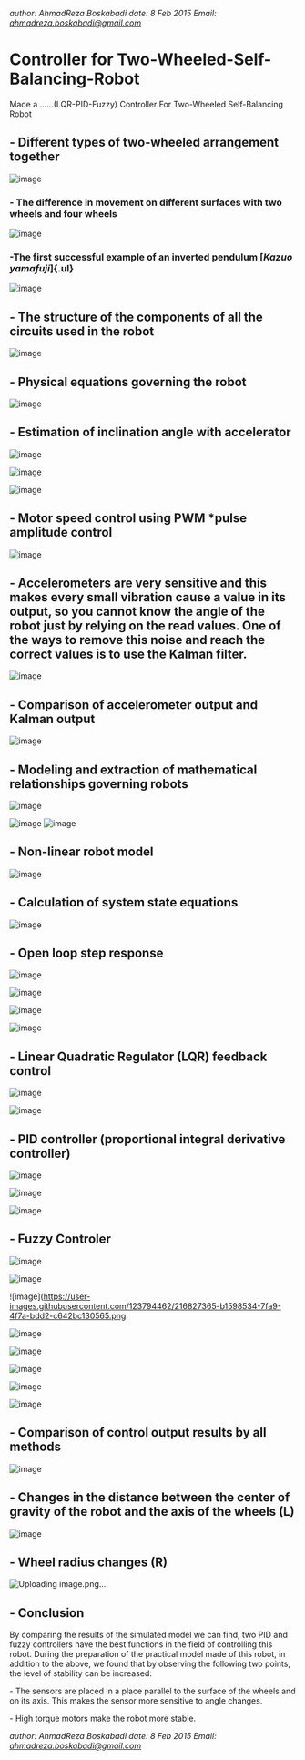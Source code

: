 *author: AhmadReza Boskabadi* *date: 8 Feb 2015* *Email: [ahmadreza.boskabadi\@gmail.com](mailto:ahmadreza.boskabadi@gmail.com)*

# Controller for Two-Wheeled-Self-Balancing-Robot

Made a ......(LQR-PID-Fuzzy) Controller For Two-Wheeled Self-Balancing Robot

## - Different types of two-wheeled arrangement together

![image](https://user-images.githubusercontent.com/123794462/216826918-5d643155-89e8-4ad2-b239-bae303164e88.png)

### - The difference in movement on different surfaces with two wheels and four wheels

![image](https://user-images.githubusercontent.com/123794462/216826978-dacccbb3-76dd-4391-8b9f-159bd264e746.png)

### -The first successful example of an inverted pendulum [*Kazuo yamafuji*]{.ul}

![image](https://user-images.githubusercontent.com/123794462/216826952-3b9fda6f-896f-408d-bd69-b6a3fa022542.png)

## - The structure of the components of all the circuits used in the robot

![image](https://user-images.githubusercontent.com/123794462/216827006-0650cc33-8689-49d8-80b5-c981f2becfd2.png)

## - Physical equations governing the robot

![image](https://user-images.githubusercontent.com/123794462/216827021-84d61a8c-bd8a-441b-a805-1b51116f8345.png)

## - Estimation of inclination angle with accelerator

![image](https://user-images.githubusercontent.com/123794462/216827033-266583df-f861-4cfd-8a50-9588032c74ae.png)

![image](https://user-images.githubusercontent.com/123794462/216827050-72735895-b7a7-4f69-96d3-77367feabc6f.png)

![image](https://user-images.githubusercontent.com/123794462/216827057-0997b1af-8986-425d-a41a-7c8b6398fc05.png)

## -   Motor speed control using PWM *pulse amplitude control

![image](https://user-images.githubusercontent.com/123794462/216827113-57f14171-0289-4e29-9eea-7ca952039769.png)

## - Accelerometers are very sensitive and this makes every small vibration cause a value in its output, so you cannot know the angle of the robot just by relying on the read values. One of the ways to remove this noise and reach the correct values is to use the Kalman filter.

![image](https://user-images.githubusercontent.com/123794462/216827124-0b4ec9f5-1dd2-4089-9824-fa35bb3accc8.png)

## - Comparison of accelerometer output and Kalman output

![image](https://user-images.githubusercontent.com/123794462/216827136-889f3a89-12ec-468f-a8fe-f11acb0304ff.png)

## - Modeling and extraction of mathematical relationships governing robots

![image](https://user-images.githubusercontent.com/123794462/216827155-067093a0-a09c-429f-9d63-6c746d557c63.png)

![image](https://user-images.githubusercontent.com/123794462/216827176-171928cf-3cb9-49dc-82e4-2103bcbb1bf6.png)
![image](https://user-images.githubusercontent.com/123794462/216827194-536d9a8d-512c-47ce-9377-3529e165d1c1.png)

## - Non-linear robot model

![image](https://user-images.githubusercontent.com/123794462/216827201-15048d34-3b9c-4d28-b61a-3b30cdc1612b.png)

## - Calculation of system state equations

![image](https://user-images.githubusercontent.com/123794462/216827223-d298e85e-d53a-420e-b1fb-5a74f48c17ee.png)

## - Open loop step response

![image](https://user-images.githubusercontent.com/123794462/216827236-42e5d0e9-b64b-481b-b708-b679fb929fcd.png)

![image](https://user-images.githubusercontent.com/123794462/216827252-176af700-8451-4261-a41a-8fcd469c630a.png)

![image](https://user-images.githubusercontent.com/123794462/216827266-88763cd4-a2f7-48c3-9821-43f53ab03ac6.png)

![image](https://user-images.githubusercontent.com/123794462/216827272-c792af4d-35d4-44f9-9226-930a6165c157.png)


## - Linear Quadratic Regulator (LQR) feedback control

![image](https://user-images.githubusercontent.com/123794462/216827291-2c7b73d9-63e2-4b05-a671-1b774eb6bf5c.png)

![image](https://user-images.githubusercontent.com/123794462/216827300-46502402-d4f8-4046-add2-e2836eb5270f.png)

## - PID controller (proportional integral derivative controller)

![image](https://user-images.githubusercontent.com/123794462/216827313-627ba293-061c-492b-9eb4-91f1cc98e89f.png)

![image](https://user-images.githubusercontent.com/123794462/216827320-82e5b690-a7e3-46a1-bd23-c8d165cbfd71.png)

![image](https://user-images.githubusercontent.com/123794462/216827334-34421134-e778-4bab-9605-bfc14d2894f8.png)

## - Fuzzy Controler

![image](https://user-images.githubusercontent.com/123794462/216827343-c021130d-0a8a-47e4-85f5-ab461c12e548.png)

![image](https://user-images.githubusercontent.com/123794462/216827348-f2b787c2-1972-4f0a-a156-69613c19d48d.png)

![image](https://user-images.githubusercontent.com/123794462/216827365-b1598534-7fa9-4f7a-bdd2-c642bc130565.png
 
![image](https://user-images.githubusercontent.com/123794462/216827380-dbffbb66-f7f7-4e63-86e2-c7adfd984ed3.png)

![image](https://user-images.githubusercontent.com/123794462/216827386-4c4daf36-6347-406e-9766-2877ef93dc87.png)

![image](https://user-images.githubusercontent.com/123794462/216827392-5818f37a-23a0-4d02-9259-dc02d138993f.png)

![image](https://user-images.githubusercontent.com/123794462/216827411-4de58d89-916a-4867-a426-43eaae4dbe53.png)

![image](https://user-images.githubusercontent.com/123794462/216827423-a2e804f4-ea51-46b9-a50b-8f9ab3f7cd17.png)

## - Comparison of control output results by all methods

![image](https://user-images.githubusercontent.com/123794462/216827428-a027d5e8-d005-4350-8e70-53c5a5d513bf.png)

## - Changes in the distance between the center of gravity of the robot and the axis of the wheels (L)

![image](https://user-images.githubusercontent.com/123794462/216827440-53f2da14-8d2f-47dd-8740-4da71eab2251.png)

## - Wheel radius changes (R)

![Uploading image.png…]()

## - Conclusion

By comparing the results of the simulated model we can find, two PID and fuzzy controllers have the best functions in the field of controlling this robot. During the preparation of the practical model made of this robot, in addition to the above, we found that by observing the following two points, the level of stability can be increased:

\- The sensors are placed in a place parallel to the surface of the wheels and on its axis. This makes the sensor more sensitive to angle changes.

\- High torque motors make the robot more stable.

*author: AhmadReza Boskabadi* *date: 8 Feb 2015* *Email: [ahmadreza.boskabadi\@gmail.com](mailto:ahmadreza.boskabadi@gmail.com)*
